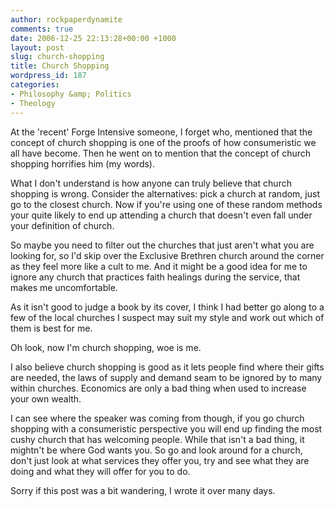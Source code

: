 ```yaml
---
author: rockpaperdynamite
comments: true
date: 2006-12-25 22:13:28+00:00 +1000
layout: post
slug: church-shopping
title: Church Shopping
wordpress_id: 187
categories:
- Philosophy &amp; Politics
- Theology
---
```


At the 'recent' Forge Intensive someone, I forget who, mentioned that the concept of church shopping is one of the proofs of how consumeristic we all have become. Then he went on to mention that the concept of church shopping horrifies him (my words).

What I don't understand is how anyone can truly believe that church shopping is wrong. Consider the alternatives: pick a church at random, just go to the closest church. Now if you're using one of these random methods your quite likely to end up attending a church that doesn't even fall under your definition of church.<!-- more -->

So maybe you need to filter out the churches that just aren't what you are looking for, so I'd skip over the Exclusive Brethren church around the corner as they feel more like a cult to me. And it might be a good idea for me to ignore any church that practices faith healings during the service, that makes me uncomfortable.

As it isn't good to judge a book by its cover, I think I had better go along to a few of the local churches I suspect may suit my style and work out which of them is best for me.

Oh look, now I'm church shopping, woe is me.

I also believe church shopping is good as it lets people find where their gifts are needed, the laws of supply and demand seam to be ignored by to many within churches. Economics are only a bad thing when used to increase your own wealth.

I can see where the speaker was coming from though, if you go church shopping with a consumeristic perspective you will end up finding the most cushy church that has welcoming people. While that isn't a bad thing, it mightn't be where God wants you. So go and look around for a church, don't just look at what services they offer you, try and see what they are doing and what they will offer for you to do.

Sorry if this post was a bit wandering, I wrote it over many days.
